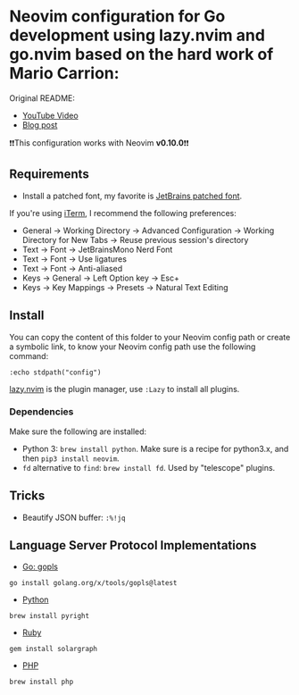 # Neovim configuration for Go development using lazy.nvim and go.nvim based on the hard work of Mario Carrion:

Original README:

* [YouTube Video](https://youtu.be/n5_WLgxwkU8)
* [Blog post](https://mariocarrion.com/2024/05/20/neovim-migrating-to-lazy-and-go-nvim.html)

❗️❗️This configuration works with Neovim **v0.10.0**❗️❗️

## Requirements

* Install a patched font, my favorite is [JetBrains patched font](https://github.com/ryanoasis/nerd-fonts/tree/master/patched-fonts/JetBrainsMono).

If you're using [iTerm](https://www.iterm2.com/downloads.html), I recommend the following preferences:

* General -> Working Directory -> Advanced Configuration -> Working Directory for New Tabs -> Reuse previous session's directory
* Text -> Font -> JetBrainsMono Nerd Font
* Text -> Font -> Use ligatures
* Text -> Font -> Anti-aliased
* Keys -> General -> Left Option key -> Esc+
* Keys -> Key Mappings -> Presets -> Natural Text Editing

## Install

You can copy the content of this folder to your Neovim config path or create a
symbolic link, to know your Neovim config path use the following command:

```
:echo stdpath("config")
```

[lazy.nvim](https://github.com/folke/lazy.nvim) is the plugin manager, use `:Lazy` to install all plugins.

### Dependencies

Make sure the following are installed:

* Python 3: `brew install python`. Make sure is a recipe for python3.x, and then `pip3 install neovim`.
* `fd` alternative to `find`: `brew install fd`. Used by "telescope" plugins.

## Tricks

* Beautify JSON buffer: `:%!jq`

## Language Server Protocol Implementations

* [Go: gopls](https://github.com/golang/tools/tree/master/gopls)
```
go install golang.org/x/tools/gopls@latest
```

* [Python](https://github.com/microsoft/pyright)

```
brew install pyright
```

* [Ruby](https://solargraph.org/)

```
gem install solargraph
```

* [PHP](https://github.com/phpactor/phpactor)

```
brew install php
```
